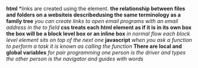 **html**
*links are created using the <a> element.
**the relationship between files and folders on a websiteis describedusing the same terminology as a family tree**
*you can create links to open email programs with an email address in the to field*
**css treats each html element as if it is in its own box the box will be a block level box or an inline box**
*in normal flow each block level element sits on top of the next one*
**javascript**
*when you ask a function to perform a task it is known as calling the function*
**There are local and global variables**
*for pair programming one person is the driver and types the other person is the navigator and guides with words*  